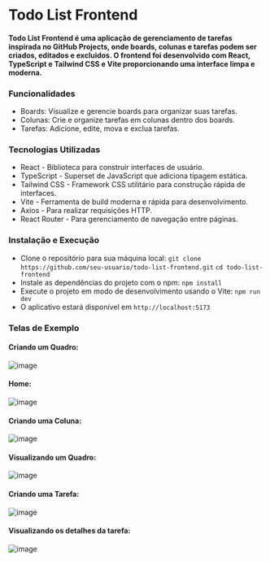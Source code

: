 # Todo List Frontend

#### Todo List Frontend é uma aplicação de gerenciamento de tarefas inspirada no GitHub Projects, onde boards, colunas e tarefas podem ser criados, editados e excluidos. O frontend foi desenvolvido com React, TypeScript e Tailwind CSS e Vite proporcionando uma interface limpa e moderna.

### Funcionalidades
  - Boards: Visualize e gerencie boards para organizar suas tarefas.
  - Colunas: Crie e organize tarefas em colunas dentro dos boards.
  - Tarefas: Adicione, edite, mova e exclua tarefas.

### Tecnologias Utilizadas
  - React - Biblioteca para construir interfaces de usuário.
  - TypeScript - Superset de JavaScript que adiciona tipagem estática.
  - Tailwind CSS - Framework CSS utilitário para construção rápida de interfaces.
  - Vite - Ferramenta de build moderna e rápida para desenvolvimento.
  - Axios - Para realizar requisições HTTP.
  - React Router - Para gerenciamento de navegação entre páginas.

### Instalação e Execução
  - Clone o repositório para sua máquina local:
      `git clone https://github.com/seu-usuario/todo-list-frontend.git`
      `cd todo-list-frontend`
  - Instale as dependências do projeto com o npm:
      `npm install`
  - Execute o projeto em modo de desenvolvimento usando o Vite:
      `npm run dev`
  - O aplicativo estará disponível em `http://localhost:5173`

### Telas de Exemplo

#### Criando um Quadro:
![image](https://github.com/user-attachments/assets/7567f1fa-ee91-4bc3-beeb-28b6decc632f)

#### Home: 
![image](https://github.com/user-attachments/assets/995f7dad-98ea-4027-8985-fec289bad00d)

#### Criando uma Coluna:
![image](https://github.com/user-attachments/assets/488d3f7e-3f3a-4cf3-9047-034af475865b)

#### Visualizando um Quadro:
![image](https://github.com/user-attachments/assets/7d3f77d7-693b-406c-8252-7c95f60f4178)

#### Criando uma Tarefa: 
![image](https://github.com/user-attachments/assets/5fec7186-ff81-4cef-bb4e-868bdb26a902)

#### Visualizando os detalhes da tarefa:
![image](https://github.com/user-attachments/assets/866307a7-39c4-4d0b-9b58-e5b5ce37a48a)








